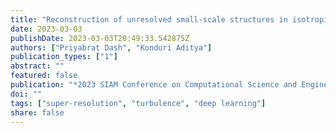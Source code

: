 ```yaml
---
title: "Reconstruction of unresolved small-scale structures in isotropic turbulence using deep learning"
date: 2023-03-03
publishDate: 2023-03-03T20:49:33.542875Z
authors: ["Priyabrat Dash", "Konduri Aditya"]
publication_types: ["1"]
abstract: ""
featured: false
publication: "*2023 SIAM Conference on Computational Science and Engineering*"
doi: ""
tags: ["super-resolution", "turbulence", "deep learning"]
share: false
---
```


